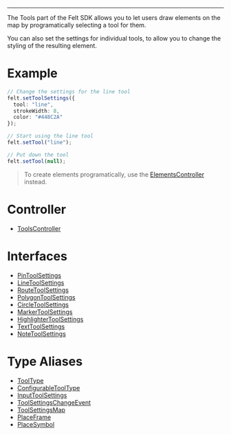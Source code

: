 ***

The Tools part of the Felt SDK allows you to let users draw elements on the map
by programatically selecting a tool for them.

You can also set the settings for individual tools, to allow you to change the
styling of the resulting element.

# Example

```ts
// Change the settings for the line tool
felt.setToolSettings({
  tool: "line",
  strokeWidth: 8,
  color: "#448C2A"
});

// Start using the line tool
felt.setTool("line");

// Put down the tool
felt.setTool(null);
```

> To create elements programatically, use the [ElementsController](../Elements/ElementsController.md) instead.

# Controller

* [ToolsController](ToolsController.md)

# Interfaces

* [PinToolSettings](PinToolSettings.md)
* [LineToolSettings](LineToolSettings.md)
* [RouteToolSettings](RouteToolSettings.md)
* [PolygonToolSettings](PolygonToolSettings.md)
* [CircleToolSettings](CircleToolSettings.md)
* [MarkerToolSettings](MarkerToolSettings.md)
* [HighlighterToolSettings](HighlighterToolSettings.md)
* [TextToolSettings](TextToolSettings.md)
* [NoteToolSettings](NoteToolSettings.md)

# Type Aliases

* [ToolType](ToolType.md)
* [ConfigurableToolType](ConfigurableToolType.md)
* [InputToolSettings](InputToolSettings.md)
* [ToolSettingsChangeEvent](ToolSettingsChangeEvent.md)
* [ToolSettingsMap](ToolSettingsMap.md)
* [PlaceFrame](PlaceFrame.md)
* [PlaceSymbol](PlaceSymbol.md)
